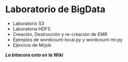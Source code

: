 # Laboratorio de BigData

* Laboratorio S3
* Laboratoria HDFS
* Creación, Destrucción y re-creación de EMR
* Ejemplos de wordcount-local.py y wordcount-mr.py
* Ejercicio de Mrjob

__*La bitacora esta en la Wiki*__
